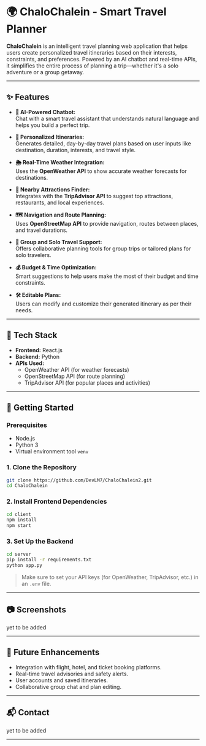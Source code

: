 
# 🌍 ChaloChalein - Smart Travel Planner

**ChaloChalein** is an intelligent travel planning web application that helps users create personalized travel itineraries based on their interests, constraints, and preferences. Powered by an AI chatbot and real-time APIs, it simplifies the entire process of planning a trip—whether it's a solo adventure or a group getaway.

---

## ✨ Features

- **🧠 AI-Powered Chatbot:**  
  Chat with a smart travel assistant that understands natural language and helps you build a perfect trip.

- **📅 Personalized Itineraries:**  
  Generates detailed, day-by-day travel plans based on user inputs like destination, duration, interests, and travel style.

- **🌦 Real-Time Weather Integration:**  
  Uses the **OpenWeather API** to show accurate weather forecasts for destinations.

- **📍 Nearby Attractions Finder:**  
  Integrates with the **TripAdvisor API** to suggest top attractions, restaurants, and local experiences.

- **🗺 Navigation and Route Planning:**  
  Uses **OpenStreetMap API** to provide navigation, routes between places, and travel durations.

- **👥 Group and Solo Travel Support:**  
  Offers collaborative planning tools for group trips or tailored plans for solo travelers.

- **💰 Budget & Time Optimization:**  
  Smart suggestions to help users make the most of their budget and time constraints.

- **🛠 Editable Plans:**  
  Users can modify and customize their generated itinerary as per their needs.

---

## 🔧 Tech Stack

- **Frontend:** React.js  
- **Backend:** Python  
- **APIs Used:**
  - OpenWeather API (for weather forecasts)
  - OpenStreetMap API (for route planning)
  - TripAdvisor API (for popular places and activities)

---

## 🚀 Getting Started

### Prerequisites
- Node.js
- Python 3
- Virtual environment tool  `venv`

### 1. Clone the Repository
```bash
git clone https://github.com/DevLM7/ChaloChalein2.git
cd ChaloChalein
```

### 2. Install Frontend Dependencies
```bash
cd client
npm install
npm start
```

### 3. Set Up the Backend
```bash
cd server
pip install -r requirements.txt
python app.py
```

> Make sure to set your API keys (for OpenWeather, TripAdvisor, etc.) in an `.env` file.

---

## 📷 Screenshots

yet to be added

---

## 🤖 Future Enhancements
- Integration with flight, hotel, and ticket booking platforms.
- Real-time travel advisories and safety alerts.
- User accounts and saved itineraries.
- Collaborative group chat and plan editing.

---

## 📬 Contact

yet to be added

---
